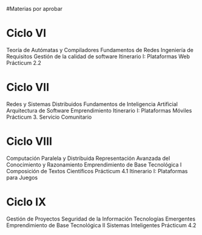 #Materias por aprobar
# Ciclo VI
Teoría de Autómatas y  Compiladores
Fundamentos de Redes
Ingeniería de Requisitos
Gestión de la calidad de software
Itinerario I: Plataformas Web
Prácticum 2.2
# Ciclo VII
Redes y Sistemas Distribuidos
Fundamentos de Inteligencia Artificial
Arquitectura de Software
Emprendimiento
Itinerario I: Plataformas Móviles
Prácticum 3. Servicio Comunitario
# Ciclo VIII
Computación Paralela y Distribuida
Representación Avanzada del Conocimiento y Razonamiento
Emprendimiento de Base Tecnológica I
Composición de Textos Científicos
Prácticum 4.1
Itinerario I: Plataformas para Juegos
# Ciclo IX
Gestión de Proyectos
Seguridad de la Información
Tecnologías Emergentes
Emprendimiento de Base Tecnológica II
Sistemas Inteligentes
Prácticum 4.2